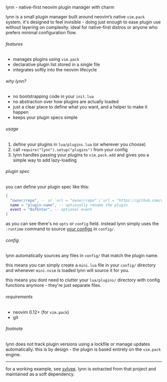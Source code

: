lynn - native-first neovim plugin manager with charm

lynn is a small plugin manager built around neovim’s native `vim.pack` system.
it's designed to feel invisible - doing just enough to ease plugin use without layering on complexity.
ideal for native-first distros or anyone who prefers minimal configuration flow.

###### features

- manages plugins using `vim.pack`
- declarative plugin list stored in a single file
- integrates softly into the neovim lifecycle

###### why lynn?

- no bootstrapping code in your `init.lua`
- no abstraction over how plugins are actually loaded
- just a clear place to define what you want, and a helper to make it happen
- keeps your plugin specs simple

###### usage

1. define your plugins in `lua/plugins.lua` (or wherever you choose)
2. call `require("lynn").setup("plugins")` from your config
3. lynn handles passing your plugins to `vim.pack.add` and gives you a simple way to add lazy-loading

###### plugin spec

you can define your plugin spec like this:

```lua
{
  "owner/repo", -- or `url = "owner/repo"`/`url = "https://github.com/owner/repo"`
  name = "plugin-name", -- optionally rename the plugin
  event = "BufEnter", -- optional event
}
```

as you can see there's no `opts` or `config` field.
instead lynn simply uses the `:runtime` command to source [your configs](#config) in `config/`.

###### config

lynn automatically sources any files in `config/` that match the plugin name.

this means you can simply create a `mini.lua` file in your `config/` directory
and whenever `mini.nvim` is loaded lynn will source it for you.

this means you dont need to clutter your `lua/plugins/` directory with config
functions anymore - they're just separate files.

###### requirements

- neovim 0.12+ (for `vim.pack`)
- git

###### footnote

lynn does not track plugin versions using a lockfile or manage updates automatically.
this is by design - the plugin is based entirely on the `vim.pack` engine.

---

for a working example, see [sylvee](https://github.com/comfysage/sylvee).
lynn is extracted from that project and maintained as a soft dependency.
